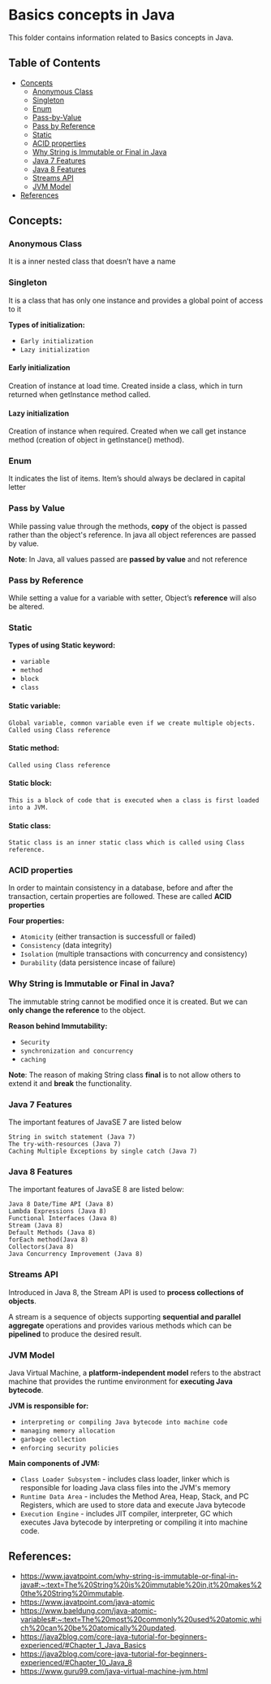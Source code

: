 # Basics concepts in Java

This folder contains information related to Basics concepts in Java.

## Table of Contents
- [Concepts](#concepts)
    - [Anonymous Class](#anonymous-class)
    - [Singleton](#singleton)
    - [Enum](#enum)
    - [Pass-by-Value](#pass-by-value)
    - [Pass by Reference](#pass-by-reference)
    - [Static](#static)
    - [ACID properties](#acid-properties)
    - [Why String is Immutable or Final in Java](#why-string-is-immutable-or-final-in-java)
    - [Java 7 Features](#java-7-features)
    - [Java 8 Features](#java-8-features)
    - [Streams API](#streams-api)
    - [JVM Model](#jvm-model)
- [References](#references)

## Concepts:
### Anonymous Class

It is a inner nested class that doesn’t have a name

### Singleton

It is a class that has only one instance and provides a global point of access to it

**Types of initialization:**

  * `Early initialization`
  * `Lazy initialization`

#### Early initialization

Creation of instance at load time. Created inside a class, which in turn returned when getInstance method called.

#### Lazy initialization

Creation of instance when required. Created when we call get instance method (creation of object in getInstance() method). 

### Enum

It indicates the list of items. Item’s should always be declared in capital letter

### Pass by Value

While passing value through the methods, **copy** of the object is passed rather than the object's reference. In java all object references are passed by value.

**Note**: In Java, all values passed are **passed by value** and not reference

### Pass by Reference

While setting a value for a variable with setter, Object’s **reference** will also be altered.

### Static

**Types of using Static keyword:**

  * `variable`
  * `method`
  * `block`
  * `class`

#### Static variable:

```
Global variable, common variable even if we create multiple objects. Called using Class reference 
```

#### Static method:

```
Called using Class reference
```

#### Static block:

```
This is a block of code that is executed when a class is first loaded into a JVM. 
```

#### Static class:

```
Static class is an inner static class which is called using Class reference.
```

### ACID properties

In order to maintain consistency in a database, before and after the transaction, certain properties are followed. These are called **ACID properties**

**Four properties:**

  * `Atomicity` (either transaction is successfull or failed)
  * `Consistency` (data integrity)
  * `Isolation` (multiple transactions with concurrency and consistency)
  * `Durability` (data persistence incase of failure)

### Why String is Immutable or Final in Java?

The immutable string cannot be modified once it is created. But we can **only change the reference** to the object. 

**Reason behind Immutability:**
  * `Security`
  * `synchronization and concurrency`
  * `caching`
  
**Note**: The reason of making String class **final** is to not allow others to extend it and **break** the functionality.

### Java 7 Features

The important features of JavaSE 7 are listed below

```
String in switch statement (Java 7)
The try-with-resources (Java 7)
Caching Multiple Exceptions by single catch (Java 7)
```

### Java 8 Features

The important features of JavaSE 8 are listed below:

```
Java 8 Date/Time API (Java 8)
Lambda Expressions (Java 8)
Functional Interfaces (Java 8)
Stream (Java 8)
Default Methods (Java 8)
forEach method(Java 8)
Collectors(Java 8)
Java Concurrency Improvement (Java 8)
```

### Streams API

Introduced in Java 8, the Stream API is used to **process collections of objects**. 

A stream is a sequence of objects supporting **sequential and parallel aggregate** operations and provides various methods which can be **pipelined** to produce the desired result.

### JVM Model

Java Virtual Machine, a **platform-independent model** refers to the abstract machine that provides the runtime environment for **executing Java bytecode**.

**JVM is responsible for:**

  * `interpreting or compiling Java bytecode into machine code`
  * `managing memory allocation`
  * `garbage collection`
  * `enforcing security policies`

**Main components of JVM:**

  * `Class Loader Subsystem` - includes class loader, linker which is responsible for loading Java class files into the JVM's memory
  * `Runtime Data Area` - includes the Method Area, Heap, Stack, and PC Registers, which are used to store data and execute Java bytecode
  * `Execution Engine` - includes JIT compiler, interpreter, GC which executes Java bytecode by interpreting or compiling it into machine code.

## References:

  * https://www.javatpoint.com/why-string-is-immutable-or-final-in-java#:~:text=The%20String%20is%20immutable%20in,it%20makes%20the%20String%20immutable.
  * https://www.javatpoint.com/java-atomic
  * https://www.baeldung.com/java-atomic-variables#:~:text=The%20most%20commonly%20used%20atomic,which%20can%20be%20atomically%20updated.
  * https://java2blog.com/core-java-tutorial-for-beginners-experienced/#Chapter_1_Java_Basics
  * https://java2blog.com/core-java-tutorial-for-beginners-experienced/#Chapter_10_Java_8
  * https://www.guru99.com/java-virtual-machine-jvm.html
  
